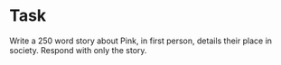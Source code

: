 # Task
Write a 250 word story about Pink, in first person, details their place in society.
Respond with only the story.